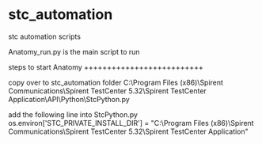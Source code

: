 # stc_automation
stc automation scripts

Anatomy_run.py is the main script to run

steps to start Anatomy
++++++++++++++++++++++++++

copy over to stc_automation folder
C:\Program Files (x86)\Spirent Communications\Spirent TestCenter 5.32\Spirent TestCenter Application\API\Python\StcPython.py

add the following line into StcPython.py
os.environ['STC_PRIVATE_INSTALL_DIR'] = "C:\\Program Files (x86)\\Spirent Communications\\Spirent TestCenter 5.32\\Spirent TestCenter Application"
